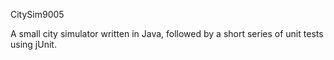 CitySim9005

A small city simulator written in Java, followed by a short series of unit tests using jUnit.
